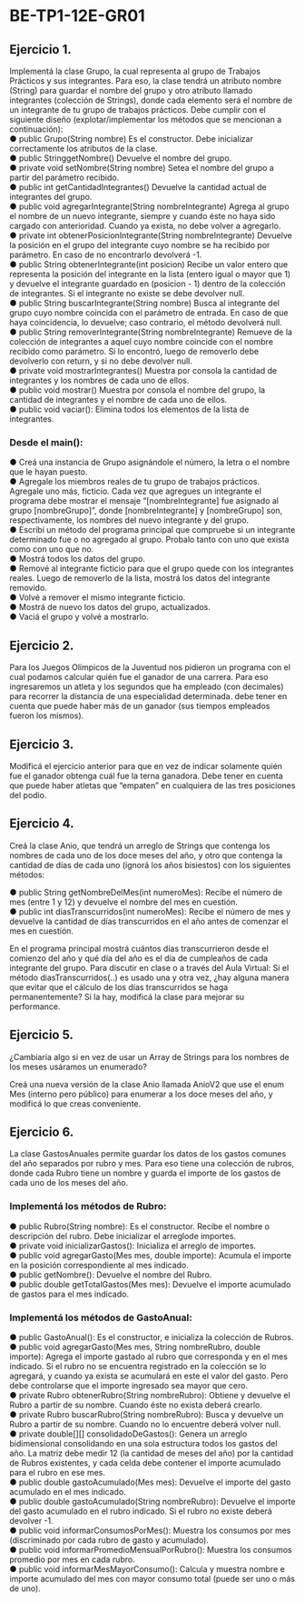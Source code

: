 # BE-TP1-12E-GR01

<h2>Ejercicio 1.</h2>
Implementá la clase Grupo, la cual representa al grupo de Trabajos Prácticos y sus integrantes. Para eso, la clase tendrá un atributo nombre (String) para guardar  el nombre del grupo y otro atributo llamado integrantes (colección de Strings), donde cada elemento será el nombre de un integrante de tu grupo de trabajos prácticos. Debe cumplir con el siguiente diseño (explotar/implementar los métodos que se mencionan a
continuación): <br>
● public Grupo(String nombre) 
Es el constructor. Debe inicializar correctamente los atributos de la clase.<br>
● public StringgetNombre()
Devuelve el nombre del grupo.<br>
● private void setNombre(String nombre)
Setea el nombre del grupo a partir del parámetro recibido.<br>
● public int getCantidadIntegrantes()
Devuelve la cantidad actual de integrantes del grupo. <br>
● public void agregarIntegrante(String nombreIntegrante)
Agrega al grupo el nombre de un nuevo integrante, siempre y cuando éste no
haya sido cargado con anterioridad. Cuando ya exista, no debe volver a
agregarlo.<br>
● private int obtenerPosicionIntegrante(String nombreIntegrante)
Devuelve la posición en el grupo del integrante cuyo nombre se ha recibido por
parámetro. En caso de no encontrarlo devolverá -1.<br>
● public String obtenerIntegrante(int posicion)
Recibe un valor entero que representa la posición del integrante en la lista (entero igual o mayor que 1) y devuelve el integrante guardado en (posicion - 1) dentro de la colección de integrantes. Si el integrante no existe se debe devolver null.<br>
● public String buscarIntegrante(String nombre)
Busca al integrante del grupo cuyo nombre coincida con el parámetro de
entrada. En caso de que haya coincidencia, lo devuelve; caso contrario, el
método devolverá null.<br>
● public String removerIntegrante(String nombreIntegrante)
Remueve de la colección de integrantes a aquel cuyo nombre coincide con el
nombre recibido como parámetro. Si lo encontró, luego de removerlo debe
devolverlo con return, y si no debe devolver null.<br>
● private void mostrarIntegrantes()
Muestra por consola la cantidad de integrantes y los nombres de cada uno de
ellos.<br>
● public void mostrar()
Muestra por consola el nombre del grupo, la cantidad de integrantes y el
nombre de cada uno de ellos.<br>
● public void vaciar(): Elimina todos los elementos de la lista de integrantes.<br>

<h3>Desde el main():</h3>
<p>
● Creá una instancia de Grupo asignándole el número, la letra o el nombre que le
hayan puesto.<br>
● Agregale los miembros reales de tu grupo de trabajos prácticos. Agregale uno
más, ficticio. Cada vez que agregues un integrante el programa debe mostrar el
mensaje “[nombreIntegrante] fue asignado al grupo [nombreGrupo]”, donde
[nombreIntegrante] y [nombreGrupo] son, respectivamente, los nombres del
nuevo integrante y del grupo.<br>
● Escribí un método del programa principal que compruebe si un integrante
determinado fue o no agregado al grupo. Probalo tanto con uno que exista
como con uno que no.<br>
● Mostrá todos los datos del grupo.<br>
● Remové al integrante ficticio para que el grupo quede con los integrantes
reales. Luego de removerlo de la lista, mostrá los datos del integrante
removido.<br>
● Volvé a remover el mismo integrante ficticio.<br>
● Mostrá de nuevo los datos del grupo, actualizados.<br>
● Vaciá el grupo y volvé a mostrarlo.<br>
</p>
<h2>Ejercicio 2.</h2>

<p>Para los Juegos Olímpicos de la Juventud nos pidieron un programa con el cual
podamos calcular quién fue el ganador de una carrera. Para eso ingresaremos un
atleta y los segundos que ha empleado (con decimales) para recorrer la distancia de
una especialidad determinada. debe tener en cuenta que puede haber más de un
ganador (sus tiempos empleados fueron los mismos).</p>

<h2>Ejercicio 3.</h2>
  
<p>Modificá el ejercicio anterior para que en vez de indicar solamente quién fue el ganador
obtenga cuál fue la terna ganadora. Debe tener en cuenta que puede haber atletas que
“empaten” en cualquiera de las tres posiciones del podio.</p>

<h2>Ejercicio 4.</h2>

<p>Creá la clase Anio, que tendrá un arreglo de Strings que contenga los nombres de
cada uno de los doce meses del año, y otro que contenga la cantidad de días de cada
uno (ignorá los años bisiestos) con los siguientes métodos:

● public String getNombreDelMes(int numeroMes): Recibe el número de mes (entre 1 y 12) y devuelve el nombre del mes en
cuestión.<br>
● public int diasTranscurridos(int numeroMes): Recibe el número de mes y devuelve la cantidad de días transcurridos en el
año antes de comenzar el mes en cuestión.
</p>

<p>En el programa principal mostrá cuántos días transcurrieron desde el comienzo del año
y qué día del año es el día de cumpleaños de cada integrante del grupo.
Para discutir en clase o a través del Aula Virtual: Si el método diasTranscurridos(..) es
usado una y otra vez, ¿hay alguna manera que evitar que el cálculo de los días
transcurridos se haga permanentemente? Si la hay, modificá la clase para mejorar su
performance.</p>

<h2>Ejercicio 5.</h2>

<p>¿Cambiaría algo si en vez de usar un Array de Strings para los nombres de los meses
usáramos un enumerado?</p>

<p>Creá una nueva versión de la clase Anio llamada AnioV2 que use el enum
Mes (interno pero público) para enumerar a los doce meses del año, y modificá lo que
creas conveniente.</p>

<h2>Ejercicio 6.</h2>

<p>La clase GastosAnuales permite guardar los datos de los gastos comunes del año separados por rubro y mes. Para eso tiene una colección de rubros, donde cada Rubro
tiene un nombre y guarda el importe de los gastos de cada uno de los meses del año. </p>

<h3>Implementá los métodos de Rubro:</h3>

<p>
● public Rubro(String nombre): Es el constructor. Recibe el nombre o descripción del rubro. Debe inicializar el arreglode importes.<br>
● private void inicializarGastos(): Inicializa el arreglo de importes.<br>
● public void agregarGasto(Mes mes, double importe): Acumula el importe en la posición correspondiente al mes indicado.<br>
● public getNombre(): Devuelve el nombre del Rubro.<br>
● public double getTotalGastos(Mes mes): Devuelve el importe acumulado de gastos para el mes indicado.
</p>

<h3>Implementá los métodos de GastoAnual:</h3>
<p>
● public GastoAnual(): Es el constructor, e inicializa la colección de Rubros.<br>
● public void agregarGasto(Mes mes, String nombreRubro, double importe): Agrega el importe gastado al rubro que corresponda y en el mes indicado. Si el
rubro no se encuentra registrado en la colección se lo agregará, y cuando ya exista se acumulará en este el valor del gasto. Pero debe controlarse que el
importe ingresado sea mayor que cero. <br>
● private Rubro obtenerRubro(String nombreRubro): Obtiene y devuelve el Rubro a partir de su nombre. Cuando éste no exista deberá crearlo.<br>
● private Rubro buscarRubro(String nombreRubro): Busca y devuelve un Rubro a partir de su nombre. Cuando no lo encuentre deberá volver null.<br>
● private double[][] consolidadoDeGastos(): Genera un arreglo bidimensional consolidando en una sola estructura todos los gastos del año. La matriz debe medir 12 (la cantidad de meses del año) por la cantidad de Rubros existentes, y cada celda debe contener el importe acumulado para el rubro en ese mes.<br>
● public double gastoAcumulado(Mes mes): Devuelve el importe del gasto acumulado en el mes indicado.<br>
● public double gastoAcumulado(String nombreRubro): Devuelve el importe del gasto acumulado en el rubro indicado. Si el rubro no existe deberá devolver -1.<br>
● public void informarConsumosPorMes(): Muestra los consumos por mes (discriminado por cada rubro de gasto y acumulado).<br>
● public void informarPromedioMensualPorRubro(): Muestra los consumos promedio por mes en cada rubro.<br>
● public void informarMesMayorConsumo(): Calcula y muestra nombre e importe acumulado del mes con mayor consumo total (puede ser uno o más de uno).<br>
</p>


